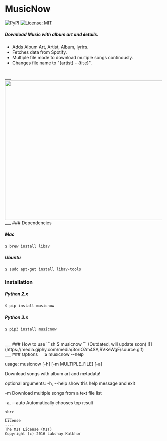 # MusicNow
[![PyPI](https://img.shields.io/pypi/pyversions/Django.svg)](https://pypi.python.org/pypi/musicnow)
[![License: MIT](https://img.shields.io/badge/License-MIT-yellow.svg)](LICENSE)
##### Download Music with album art and details.
* Adds Album Art, Artist, Album, lyrics.
* Fetches data from Spotify.
* Multiple file mode to download multiple songs continously. 
* Changes file name to "{artist} - {title}".

<br>
___

<img src="https://s27.postimg.org/bkz6sum2b/Final.png" width="702px" height="450px" />
<br>
___
### Dependencies

##### Mac

```sh
$ brew install libav
```


##### Ubuntu
```sh
$ sudo apt-get install libav-tools
```

### Installation

##### Python 2.x
```sh
$ pip install musicnow
```

##### Python 3.x
```sh
$ pip3 install musicnow
```
<br>
___
### How to use
```sh
$ musicnow
```
(Outdated, will update soon)
![](https://media.giphy.com/media/3oriO2m4SAjRVKeWgE/source.gif)

<br>
___
### Options 
```
$ musicnow --help

usage: musicnow [-h] [-m MULTIPLE_FILE] [-a]

Download songs with album art and metadata!

optional arguments:
  -h, --help            show this help message and exit
  
  -m                    Download multiple songs from a text file list
                        
  -a, --auto            Automatically chooses top result
```
<br>
___
License
----
The MIT License (MIT)
Copyright (c) 2016 Lakshay Kalbhor

